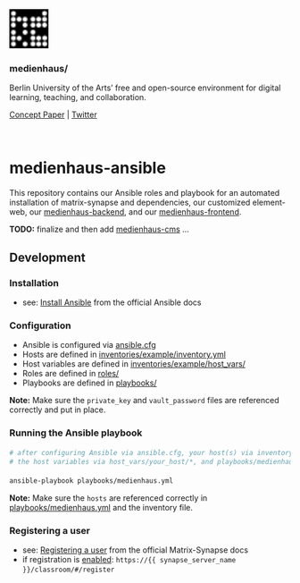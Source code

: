 <img src="logo.svg" width="70" />

### medienhaus/

Berlin University of the Arts’ free and open-source environment for digital learning, teaching, and collaboration.

[Concept Paper](https://medienhaus.dev/) | [Twitter](https://twitter.com/medienhaus_)

<br>

# medienhaus-ansible

This repository contains our Ansible roles and playbook for an automated installation of matrix-synapse and dependencies, our customized element-web, our [medienhaus-backend](https://github.com/medienhaus/medienhaus-backend), and our [medienhaus-frontend](https://github.com/medienhaus/medienhaus-frontend).

**TODO:** finalize and then add [medienhaus-cms](https://github.com/medienhaus/medienhaus-cms) …

## Development

### Installation

* see: [Install Ansible](https://docs.ansible.com/ansible/latest/installation_guide/intro_installation.html) from the official Ansible docs

### Configuration

* Ansible is configured via [ansible.cfg](ansible.cfg.example)
* Hosts are defined in [inventories/example/inventory.yml](inventories/example/inventory.yml.example)
* Host variables are defined in [inventories/example/host_vars/](inventories/example/host_vars/)
* Roles are defined in [roles/](roles/)
* Playbooks are defined in [playbooks/](playbooks/)

**Note:** Make sure the `private_key` and `vault_password` files are referenced correctly and put in place.

### Running the Ansible playbook

```bash
# after configuring Ansible via ansible.cfg, your host(s) via inventory.yml,
# the host variables via host_vars/your_host/*, and playbooks/medienhaus.yml

ansible-playbook playbooks/medienhaus.yml
```

**Note:** Make sure the `hosts` are referenced correctly in [playbooks/medienhaus.yml](playbooks/medienhaus.yml#L3) and the inventory file.

### Registering a user

* see: [Registering a user](https://matrix-org.github.io/synapse/latest/setup/installation.html#registering-a-user) from the official Matrix-Synapse docs
* if registration is [enabled](inventories/example/host_vars/example/main.yml#L33): `https://{{ synapse_server_name }}/classroom/#/register`
